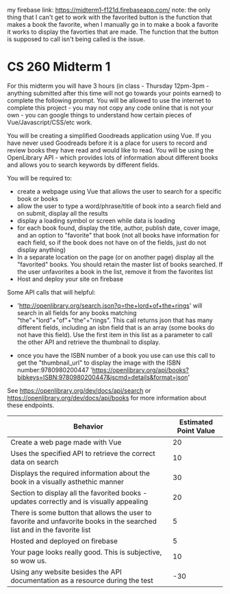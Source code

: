 my firebase link: https://midterm1-f121d.firebaseapp.com/
note: the only thing that I can't get to work with the favorited button is the function that makes a book the favorite, when I manually go in to make a book a favorite it works to display the favorties that are made. The function that the button is supposed to call isn't being called is the issue. 

# CS 260  Midterm 1

For this midterm you will have 3 hours (in class - Thursday 12pm-3pm - anything submitted after this time will not go towards your points earned) to complete the following prompt.  You will be allowed to use the internet to complete this project - you may not copy any code online that is not your own - you can google things to understand how certain pieces of Vue/Javascript/CSS/etc work.

You will be creating a simplified Goodreads application using Vue.  If you have never used Goodreads before it is a place for users to record and review books they have read and would like to read.  You will be using the OpenLibrary API - which provides lots of information about different books and allows you to search keywords by different fields.  

You will be required to:
- create a webpage using Vue that allows the user to search for a specific book or books
- allow the user to type a word/phrase/title of book into a search field and on submit, display all the results
- display a loading symbol or screen while data is loading
- for each book found, display the title, author, publish date, cover image, and an option to "favorite" that book (not all books have information for each field, so if the book does not have on of the fields, just do not display anything)
- In a separate location on the page (or on another page) display all the "favorited" books.  You should retain the master list of books searched.  If the user unfavorites a book in the list, remove it from the favorites list
- Host and deploy your site on firebase


Some API calls that will helpful:
- 'http://openlibrary.org/search.json?q=the+lord+of+the+rings' will search in all fields for any books matching "the"+"lord"+"of"+"the"+"rings".  This call returns json that has many different fields, including an isbn field that is an array (some books do not have this field).  Use the first item in this list as a parameter to call the other API and retrieve the thumbnail to display.  

- once you have the ISBN number of a book you use can use this call to get the "thumbnail_url" to display the image with the ISBN number:9780980200447
'https://openlibrary.org/api/books?bibkeys=ISBN:9780980200447&jscmd=details&format=json'

See https://openlibrary.org/dev/docs/api/search or https://openlibrary.org/dev/docs/api/books for more information about these endpoints.




Behavior | Estimated Point Value
--- | ---
Create a web page made with Vue | 20
Uses the specified API to retrieve the correct data on search | 10
Displays the required information about the book in a visually asthethic manner | 30
Section to display all the favorited books - updates correctly and is visually appealing | 20
There is some button that allows the user to favorite and unfavorite books in the searched list and in the favorite list | 5
Hosted and deployed on firebase | 5
Your page looks really good. This is subjective, so wow us. | 10
Using any website besides the API documentation as a resource during the test | -30
